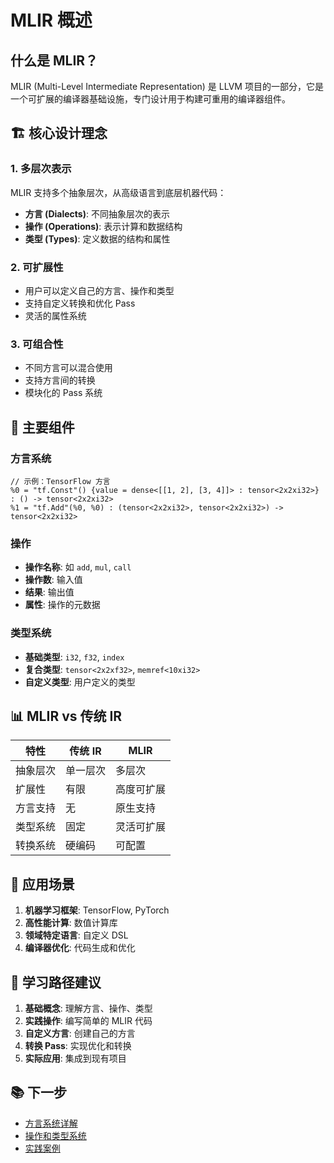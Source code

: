 # MLIR 概述

## 什么是 MLIR？

MLIR (Multi-Level Intermediate Representation) 是 LLVM 项目的一部分，它是一个可扩展的编译器基础设施，专门设计用于构建可重用的编译器组件。

## 🏗️ 核心设计理念

### 1. 多层次表示
MLIR 支持多个抽象层次，从高级语言到底层机器代码：
- **方言 (Dialects)**: 不同抽象层次的表示
- **操作 (Operations)**: 表示计算和数据结构
- **类型 (Types)**: 定义数据的结构和属性

### 2. 可扩展性
- 用户可以定义自己的方言、操作和类型
- 支持自定义转换和优化 Pass
- 灵活的属性系统

### 3. 可组合性
- 不同方言可以混合使用
- 支持方言间的转换
- 模块化的 Pass 系统

## 🔧 主要组件

### 方言系统
```mlir
// 示例：TensorFlow 方言
%0 = "tf.Const"() {value = dense<[[1, 2], [3, 4]]> : tensor<2x2xi32>} : () -> tensor<2x2xi32>
%1 = "tf.Add"(%0, %0) : (tensor<2x2xi32>, tensor<2x2xi32>) -> tensor<2x2xi32>
```

### 操作
- **操作名称**: 如 `add`, `mul`, `call`
- **操作数**: 输入值
- **结果**: 输出值
- **属性**: 操作的元数据

### 类型系统
- **基础类型**: `i32`, `f32`, `index`
- **复合类型**: `tensor<2x2xf32>`, `memref<10xi32>`
- **自定义类型**: 用户定义的类型

## 📊 MLIR vs 传统 IR

| 特性 | 传统 IR | MLIR |
|------|---------|------|
| 抽象层次 | 单一层次 | 多层次 |
| 扩展性 | 有限 | 高度可扩展 |
| 方言支持 | 无 | 原生支持 |
| 类型系统 | 固定 | 灵活可扩展 |
| 转换系统 | 硬编码 | 可配置 |

## 🎯 应用场景

1. **机器学习框架**: TensorFlow, PyTorch
2. **高性能计算**: 数值计算库
3. **领域特定语言**: 自定义 DSL
4. **编译器优化**: 代码生成和优化

## 🚀 学习路径建议

1. **基础概念**: 理解方言、操作、类型
2. **实践操作**: 编写简单的 MLIR 代码
3. **自定义方言**: 创建自己的方言
4. **转换 Pass**: 实现优化和转换
5. **实际应用**: 集成到现有项目

## 📚 下一步

- [方言系统详解](dialects.md)
- [操作和类型系统](ops-and-types.md)
- [实践案例](../examples/simple-dialect.md) 